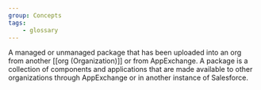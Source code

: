```yaml
---
group: Concepts
tags:
    - glossary
---
```

A managed or unmanaged package that has been uploaded into an org from another [[org (Organization)]] or from AppExchange. A package is a collection of components and applications that are made available to other organizations through AppExchange or in another instance of Salesforce. 